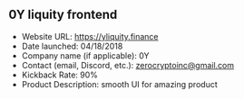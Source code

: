 ## 0Y liquity frontend 
- Website URL: https://yliquity.finance
- Date launched: 04/18/2018
- Company name (if applicable): 0Y
- Contact (email, Discord, etc.): zerocryptoinc@gmail.com
- Kickback Rate: 90%
- Product Description: smooth UI for amazing product
